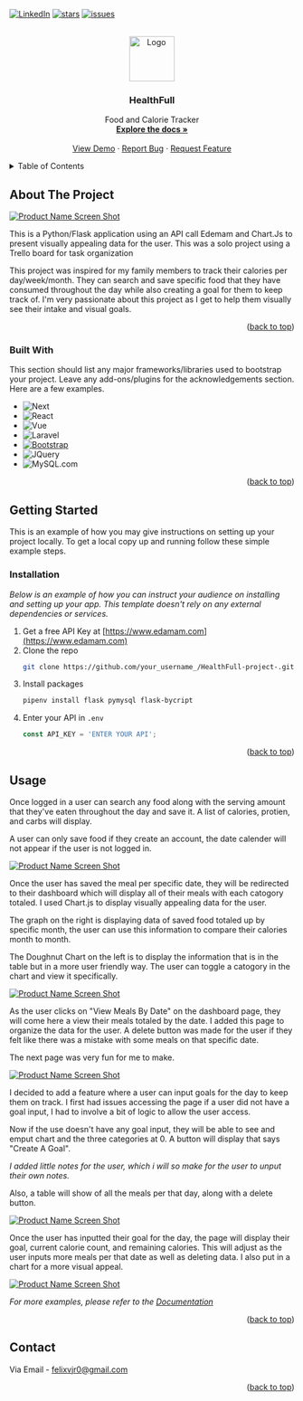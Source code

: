 <!-- Improved compatibility of back to top link: See: https://github.com/othneildrew/Best-README-Template/pull/73 -->
<a name="readme-top"></a>
<!--
*** Thanks for checking out the Best-README-Template. If you have a suggestion
*** that would make this better, please fork the repo and create a pull request
*** or simply open an issue with the tag "enhancement".
*** Don't forget to give the project a star!
*** Thanks again! Now go create something AMAZING! :D
-->



<!-- PROJECT SHIELDS -->
<!--
*** I'm using markdown "reference style" links for readability.
*** Reference links are enclosed in brackets [ ] instead of parentheses ( ).
*** See the bottom of this document for the declaration of the reference variables
*** for contributors-url, forks-url, etc. This is an optional, concise syntax you may use.
*** https://www.markdownguide.org/basic-syntax/#reference-style-links
-->

[![LinkedIn][linkedin-shield]][linkedin-url]
[![stars][stars-shield]][stars-url]
[![issues][issues-shield]][issues-url]



<!-- PROJECT LOGO -->
<br />
<div align="center">
  <a href="https://github.com/NeverGiveUp23/HealthFull-project-">
    <img src="food_app/static/img/grocery.png" alt="Logo" width="80" height="80">
  </a>

  <h3 align="center">HealthFull</h3>

  <p align="center">
    Food and Calorie Tracker
    <br />
    <a href="https://github.com/NeverGiveUp23/HealthFull-project-"><strong>Explore the docs »</strong></a>
    <br />
    <br />
    <a href="https://github.com/othneildrew/Best-README-Template">View Demo</a>
    ·
    <a href="https://github.com/NeverGiveUp23/HealthFull-project-/issues">Report Bug</a>
    ·
    <a href="https://github.com/NeverGiveUp23/HealthFull-project-/issues">Request Feature</a>
  </p>
</div>



<!-- TABLE OF CONTENTS -->
<details>
  <summary>Table of Contents</summary>
  <ol>
    <li>
      <a href="#about-the-project">About The Project</a>
      <ul>
        <li><a href="#built-with">Built With</a></li>
      </ul>
    </li>
    <li>
      <a href="#getting-started">Getting Started</a>
      <ul>
        <li><a href="#prerequisites">Prerequisites</a></li>
        <li><a href="#installation">Installation</a></li>
      </ul>
    </li>
    <li><a href="#usage">Usage</a></li>
    <li><a href="#contact">Contact</a></li>
  </ol>
</details>



<!-- ABOUT THE PROJECT -->
## About The Project

[![Product Name Screen Shot][product-screenshot]](https://example.com)

This is a Python/Flask application using an API call Edemam and Chart.Js to present visually appealing data for the user. This was a solo project using a Trello board for task organization

This project was inspired for my family members to track their calories per day/week/month. They can search and save specific food that they have consumed throughout the day while also creating a goal for them to keep track of. I'm very passionate about this project as I get to help them visually see their intake and visual goals.


<p align="right">(<a href="#readme-top">back to top</a>)</p>



### Built With

This section should list any major frameworks/libraries used to bootstrap your project. Leave any add-ons/plugins for the acknowledgements section. Here are a few examples.

* ![Next][Next.js]
* ![React][React.js]
* ![Vue][Vue.js]
* ![Laravel][Laravel.com]
* [![Bootstrap][Bootstrap.com]][Bootstrap-url]
* ![JQuery][JQuery.com]
* ![MySQL.com][MySQL.com]

<p align="right">(<a href="#readme-top">back to top</a>)</p>



<!-- GETTING STARTED -->
## Getting Started

This is an example of how you may give instructions on setting up your project locally.
To get a local copy up and running follow these simple example steps.


### Installation

_Below is an example of how you can instruct your audience on installing and setting up your app. This template doesn't rely on any external dependencies or services._

1. Get a free API Key at [https://www.edamam.com](https://www.edamam.com)
2. Clone the repo
   ```sh
   git clone https://github.com/your_username_/HealthFull-project-.git
   ```
3. Install packages
   ```sh
   pipenv install flask pymysql flask-bycript
   ```
4. Enter your API in `.env`
   ```js
   const API_KEY = 'ENTER YOUR API';
   ```
<p align="right">(<a href="#readme-top">back to top</a>)</p>



<!-- USAGE EXAMPLES -->
## Usage

Once logged in a user can search any food along with the serving amount that they've eaten throughout the day and save it. A list of calories, protien, and carbs will display.

A user can only save food if they create an account, the date calender will not appear if the user is not logged in.

[![Product Name Screen Shot][product-screenshot2]](https://example.com)


Once the user has saved the meal per specific date, they will be redirected to their dashboard which will display all of their meals with each catogory totaled. I used Chart.js to display visually appealing data for the user. 

The graph on the right is displaying data of saved food totaled up by specific month, the user can use this information to compare their calories month to month.

The Doughnut Chart on the left is to display the information that is in the table but in a more user friendly way. The user can toggle a catogory in the chart and view it specifically. 


[![Product Name Screen Shot][product-screenshot3]](https://example.com)


As the user clicks on "View Meals By Date" on the dashboard page, they will come here a view their meals totaled by the date. I added this page to organize the data for the user. A delete button was made for the user if they felt like there was a mistake with some meals on that specific date.

The next page was very fun for me to make.


[![Product Name Screen Shot][product-screenshot4]](https://example.com)


I decided to add a feature where a user can input goals for the day to keep them on track. I first had issues accessing the page if a user did not have a goal input, I had to involve a bit of logic to allow the user access. 

Now if the use doesn't have any goal input, they will be able to see and emput chart and the three categories at 0. A button will display that says "Create A Goal".

*I added little notes for the user, which i will so make for the user to unput their own notes.*

Also, a table will show of all the meals per that day, along with a delete button.


[![Product Name Screen Shot][product-screenshot5]](https://example.com)


Once the user has inputted their goal for the day, the page will display their goal, current calorie count, and remaining calories. This will adjust as the user inputs more meals per that date as well as deleting data. I also put in a chart for a more visual appeal.


[![Product Name Screen Shot][product-screenshot6]](https://example.com)


_For more examples, please refer to the [Documentation](https://example.com)_

<p align="right">(<a href="#readme-top">back to top</a>)</p>


<!-- CONTACT -->
## Contact

Via Email - felixvjr0@gmail.com

<p align="right">(<a href="#readme-top">back to top</a>)</p>



<!-- MARKDOWN LINKS & IMAGES -->
<!-- https://www.markdownguide.org/basic-syntax/#reference-style-links -->
[contributors-shield]: https://img.shields.io/github/contributors/othneildrew/Best-README-Template.svg?style=for-the-badge
[contributors-url]: https://github.com/othneildrew/Best-README-Template/graphs/contributors
[forks-shield]: https://img.shields.io/github/forks/othneildrew/Best-README-Template.svg?style=for-the-badge
[forks-url]:https://github.com/NeverGiveUp23/HealthFull-project-/network/members
[stars-shield]: https://img.shields.io/github/stars/NeverGiveUp23/HealthFull-project-.svg
[stars-url]: https://github.com/NeverGiveUp23/HealthFull-project-/stargazers
[issues-shield]: https://img.shields.io/github/issues/NeverGiveUp23/HealthFull-project-.svg
[issues-url]: https://github.com/NeverGiveUp23/HealthFull-project-issues
[linkedin-shield]: https://img.shields.io/badge/-LinkedIn-black.svg?style=for-the-badge&logo=linkedin&colorB=555
[linkedin-url]: https://www.linkedin.com/in/felixvargasjr/
[product-screenshot]: food_app/static/img/Mainpage.png
[product-screenshot2]: food_app/static/img/Mainpageaddingfood.png
[product-screenshot3]: food_app/static/img/mainDashboard.png
[product-screenshot4]: food_app/static/img/Dailytotals.png
[product-screenshot5]: food_app/static/img/Beforegoalinputpage.png
[product-screenshot6]: food_app/static/img/GoalResultPage.png
[Next.js]: https://img.shields.io/badge/Flask-000000?style=for-the-badge&logo=flask&logoColor=white
[React.js]: https://img.shields.io/badge/CSS3-1572B6?style=for-the-badge&logo=css3&logoColor=white
[Vue.js]: https://img.shields.io/badge/Python-14354C?style=for-the-badge&logo=python&logoColor=white
[Laravel.com]:https://img.shields.io/badge/HTML5-E34F26?style=for-the-badge&logo=html5&logoColor=white
[Bootstrap.com]: https://img.shields.io/badge/Bootstrap-563D7C?style=for-the-badge&logo=bootstrap&logoColor=white
[Bootstrap-url]: https://getbootstrap.com
[JQuery.com]: https://img.shields.io/badge/JavaScript-F7DF1E?style=for-the-badge&logo=javascript&logoColor=black
[mySQL.com]: https://img.shields.io/badge/MySQL-005C84?style=for-the-badge&logo=mysql&logoColor=white
